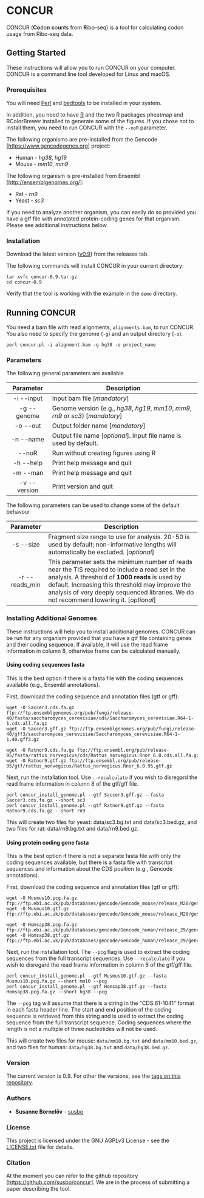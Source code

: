 # CONCUR

CONCUR (**Co**do**n** **c**o**u**nts from **R**ibo-seq) is a tool for calculating codon usage from Ribo-seq data.

## Getting Started

These instructions will allow you to run CONCUR on your computer. CONCUR is a command line tool developed for Linux and macOS.

### Prerequisites

You will need [Perl](https://www.perl.org) and [bedtools](http://bedtools.readthedocs.io/en/latest/content/installation.html) to be installed in your system.

In addition, you need to have [R](https://cran.r-project.org) and the two R packages pheatmap and RColorBrewer installed to generate some of the figures. If you chose not to install them, you need to run CONCUR with the `--noR` parameter.

The following organisms are pre-installed from the Gencode [https://www.gencodegenes.org] project:

* Human - *hg38*, *hg19*
* Mouse - *mm10*, *mm9*

The following organism is pre-installed from Ensembl [http://ensemblgenomes.org/]:

* Rat - *rn9*
* Yeast - *sc3*

If you need to analyze another organism, you can easily do so provided you have a gtf file with annotated protein-coding genes for that organism. Please see additional instructions below.

### Installation

Download the latest version ([v0.9](https://github.com/susbo/concur/releases)) from the releases tab.

The following commands will install CONCUR in your current directory:
```
tar xvfc concur-0.9.tar.gz
cd concur-0.9
```
Verify that the tool is working with the example in the `demo` directory.

## Running CONCUR

You need a bam file with read alignments, `alignments.bam`, to run CONCUR. You also need to specify the genome (`-g`) and an output directory (`-o`).

```
perl concur.pl -i alignment.bam -g hg38 -o project_name
```

### Parameters

The following general parameters are available

| Parameter | Description
| :---: | ---
| -i \-\-input | Input bam file [*mandatory*]
| -g \-\-genome | Genome version (e.g., *hg38*, *hg19*, *mm10*, *mm9*, *rn9* or *sc3*) [*mandatory*]
| -o \-\-out | Output folder name [*mandatory*]
| -n \-\-name | Output file name [*optional*]. Input file name is used by default.
| \-\-noR | Run without creating figures using R
| -h \-\-help | Print help message and quit
| -m \-\-man | Print help message and quit
| -v \-\-version | Print version and quit

The following parameters can be used to change some of the default behavour

| Parameter | Description
| :---: | ---
| -s \-\-size | Fragment size range to use for analysis. 20-50 is used by default; non-informative lengths will automatically be excluded. [*optional*]
| -r \-\-reads_min | This parameter sets the minimum number of reads near the TIS required to include a read set in the analysis. A threshold of **1000 reads** is used by default. Increasing this threshold may improve the analysis of very deeply sequenced libraries. We do not recommend lowering it. [*optional*]

### Installing Additional Genomes

These instructions will help you to install additional genomes. CONCUR can be run for any organism provided that you have a gtf file containing genes and their coding sequence. If available, it will use the read frame information in column 8, otherwise frame can be calculated manually.

#### Using coding sequences fasta
This is the best option if there is a fasta file with the coding sequences available (e.g., Ensembl annotations).

First, download the coding sequence and annotation files (gtf or gff):
```
wget -O Saccer3.cds.fa.gz ftp://ftp.ensemblgenomes.org/pub/fungi/release-40/fasta/saccharomyces_cerevisiae/cds/Saccharomyces_cerevisiae.R64-1-1.cds.all.fa.gz
wget -O Saccer3.gff.gz ftp://ftp.ensemblgenomes.org/pub/fungi/release-40/gff3/saccharomyces_cerevisiae/Saccharomyces_cerevisiae.R64-1-1.40.gff3.gz

wget -O Ratnor9.cds.fa.gz ftp://ftp.ensembl.org/pub/release-95/fasta/rattus_norvegicus/cds/Rattus_norvegicus.Rnor_6.0.cds.all.fa.gz
wget -O Ratnor9.gtf.gz ftp://ftp.ensembl.org/pub/release-95/gtf/rattus_norvegicus/Rattus_norvegicus.Rnor_6.0.95.gtf.gz
```
Next, run the installation tool. Use `--recalculate` if you wish to disregard the read frame information in column 8 of the gtf/gff file.
```
perl concur_install_genome.pl --gtf Saccer3.gff.gz --fasta Saccer3.cds.fa.gz --short sc3
perl concur_install_genome.pl --gtf Ratnor9.gtf.gz --fasta Ratnor9.cds.fa.gz --short rn9
```
This will create two files for yeast: data/sc3.bg.txt and data/sc3.bed.gz, and two files for rat: data/rn9.bg.txt and data/rn9.bed.gz.

#### Using protein coding gene fasta
This is the best option if there is not a separate fasta file with only the coding sequences available, but there is a fasta file with transcript sequences and information about the CDS position (e.g., Gencode annotations).

First, download the coding sequence and annotation files (gtf or gff):
```
wget -O Musmus10.pcg.fa.gz ftp://ftp.ebi.ac.uk/pub/databases/gencode/Gencode_mouse/release_M20/gencode.vM20.pc_transcripts.fa.gz
wget -O Musmus10.gtf.gz ftp://ftp.ebi.ac.uk/pub/databases/gencode/Gencode_mouse/release_M20/gencode.vM20.primary_assembly.annotation.gtf.gz

wget -O Homsap38.pcg.fa.gz ftp://ftp.ebi.ac.uk/pub/databases/gencode/Gencode_human/release_29/gencode.v29.pc_transcripts.fa.gz
wget -O Homsap38.gtf.gz ftp://ftp.ebi.ac.uk/pub/databases/gencode/Gencode_human/release_29/gencode.v29.primary_assembly.annotation.gtf.gz
```
Next, run the installation tool. The `--pcg` flag is used to extract the coding sequences from the full transcript sequences. Use `--recalculate` if you wish to disregard the read frame information in column 8 of the gtf/gff file.
```
perl concur_install_genome.pl --gtf Musmus10.gtf.gz --fasta Musmus10.pcg.fa.gz --short mm10 --pcg
perl concur_install_genome.pl --gtf Homsap38.gtf.gz --fasta Homsap38.pcg.fa.gz --short hg38 --pcg
```
The `--pcg` tag will assume that there is a string in the "CDS:61-1041" format in each fasta header line. The start and end position of the coding sequence is retrieved from this string and is used to extract the coding sequence from the full transcript sequence. Coding sequences where the length is not a multiple of three nucleotides will not be used.

This will create two files for mouse: `data/mm10.bg.txt` and `data/mm10.bed.gz`, and two files for human: `data/hg38.bg.txt` and `data/hg38.bed.gz`.

### Version

The current version is 0.9. For other the versions, see the [tags on this repository](https://github.com/susbo/concur/tags). 

### Authors

* **Susanne Bornelöv** - [susbo](https://github.com/susbo)

### License

This project is licensed under the GNU AGPLv3 License - see the [LICENSE.txt](LICENSE.txt) file for details.

### Citation

At the moment you can refer to the github repository [https://github.com/susbo/concur]. We are in the process of submitting a paper describing the tool.
